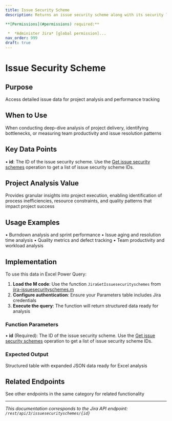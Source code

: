 ```yaml
---
title: Issue Security Scheme
description: Returns an issue security scheme along with its security levels.

**[Permissions](#permissions) required:**

 *  *Administer Jira* [global permission]...
nav_order: 999
draft: true
---
```


# Issue Security Scheme

## Purpose
Access detailed issue data for project analysis and performance tracking

## When to Use
When conducting deep-dive analysis of project delivery, identifying bottlenecks, or measuring team productivity and issue resolution patterns

## Key Data Points
• **id**: The ID of the issue security scheme. Use the [Get issue security schemes](#api-rest-api-3-issuesecurityschemes-get) operation to get a list of issue security scheme IDs.

## Project Analysis Value
Provides granular insights into project execution, enabling identification of process inefficiencies, resource constraints, and quality patterns that impact project success

## Usage Examples
• Burndown analysis and sprint performance
• Issue aging and resolution time analysis
• Quality metrics and defect tracking
• Team productivity and workload analysis

## Implementation
To use this data in Excel Power Query:

1. **Load the M code**: Use the function `JiraGetIssuesecurityschemes` from [jira-issuesecurityschemes.m](../assets/jira-issuesecurityschemes.m)
2. **Configure authentication**: Ensure your Parameters table includes Jira credentials
3. **Execute the query**: The function will return structured data ready for analysis

### Function Parameters
• **id** (Required): The ID of the issue security scheme. Use the [Get issue security schemes](#api-rest-api-3-issuesecurityschemes-get) operation to get a list of issue security scheme IDs.

### Expected Output
Structured table with expanded JSON data ready for Excel analysis

## Related Endpoints
See other endpoints in the same category for related functionality

---
*This documentation corresponds to the Jira API endpoint: `/rest/api/3/issuesecurityschemes/{id}`*
